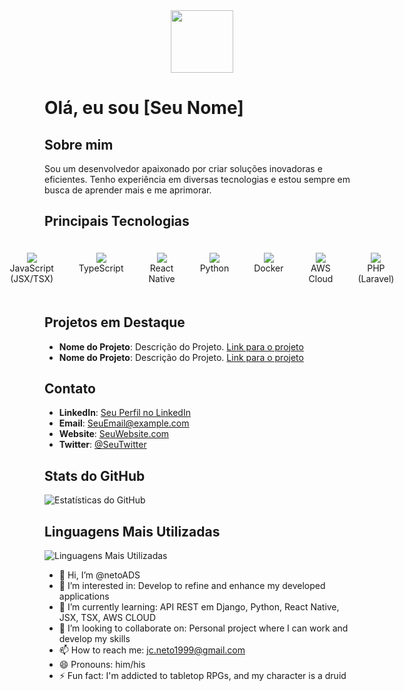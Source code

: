 <div id="header" align="center">
  <img src="https://media.giphy.com/media/M9gbBd9nbDrOTu1Mqx/giphy.gif" width="100"/>
</div>

# Olá, eu sou [Seu Nome]

## Sobre mim
Sou um desenvolvedor apaixonado por criar soluções inovadoras e eficientes. Tenho experiência em diversas tecnologias e estou sempre em busca de aprender mais e me aprimorar.

## Principais Tecnologias

<div style="display: flex; justify-content: center;">
  <div style="text-align: center; padding: 20px;">
    <img src="https://img.icons8.com/color/48/000000/javascript.png"/><br>
    JavaScript (JSX/TSX)
  </div>
  <div style="text-align: center; padding: 20px;">
    <img src="https://img.icons8.com/color/48/000000/typescript.png"/><br>
    TypeScript
  </div>
  <div style="text-align: center; padding: 20px;">
    <img src="https://img.icons8.com/color/48/000000/react-native.png"/><br>
    React Native
  </div>
  <div style="text-align: center; padding: 20px;">
    <img src="https://img.icons8.com/color/48/000000/python.png"/><br>
    Python
  </div>
  <div style="text-align: center; padding: 20px;">
    <img src="https://img.icons8.com/color/48/000000/docker.png"/><br>
    Docker
  </div>
  <div style="text-align: center; padding: 20px;">
    <img src="https://img.icons8.com/color/48/000000/amazon-web-services.png"/><br>
    AWS Cloud
  </div>
  <div style="text-align: center; padding: 20px;">
    <img src="https://img.icons8.com/color/48/000000/php.png"/><br>
    PHP (Laravel)
  </div>
</div>

## Projetos em Destaque

- **Nome do Projeto**: Descrição do Projeto. [Link para o projeto](URL)
- **Nome do Projeto**: Descrição do Projeto. [Link para o projeto](URL)

## Contato

- **LinkedIn**: [Seu Perfil no LinkedIn](URL)
- **Email**: SeuEmail@example.com
- **Website**: [SeuWebsite.com](URL)
- **Twitter**: [@SeuTwitter](https://twitter.com/SeuTwitter)

## Stats do GitHub

![Estatísticas do GitHub](https://github-readme-stats.vercel.app/api?username=SeuNomeDeUsuário&show_icons=true&theme=dark)

## Linguagens Mais Utilizadas

![Linguagens Mais Utilizadas](https://github-readme-stats.vercel.app/api/top-langs/?username=SeuNomeDeUsuário&layout=compact&theme=dark)





- 👋 Hi, I’m @netoADS
- 👀 I’m interested in: Develop to refine and enhance my developed applications
- 🌱 I’m currently learning: API REST em Django, Python, React Native, JSX, TSX, AWS CLOUD 
- 💞️ I’m looking to collaborate on: Personal project where I can work and develop my skills
- 📫 How to reach me: jc.neto1999@gmail.com
- 😄 Pronouns: him/his
- ⚡ Fun fact: I'm addicted to tabletop RPGs, and my character is a druid

<!---
netoADS/netoADS is a ✨ special ✨ repository because its `README.md` (this file) appears on your GitHub profile.
You can click the Preview link to take a look at your changes.
--->
